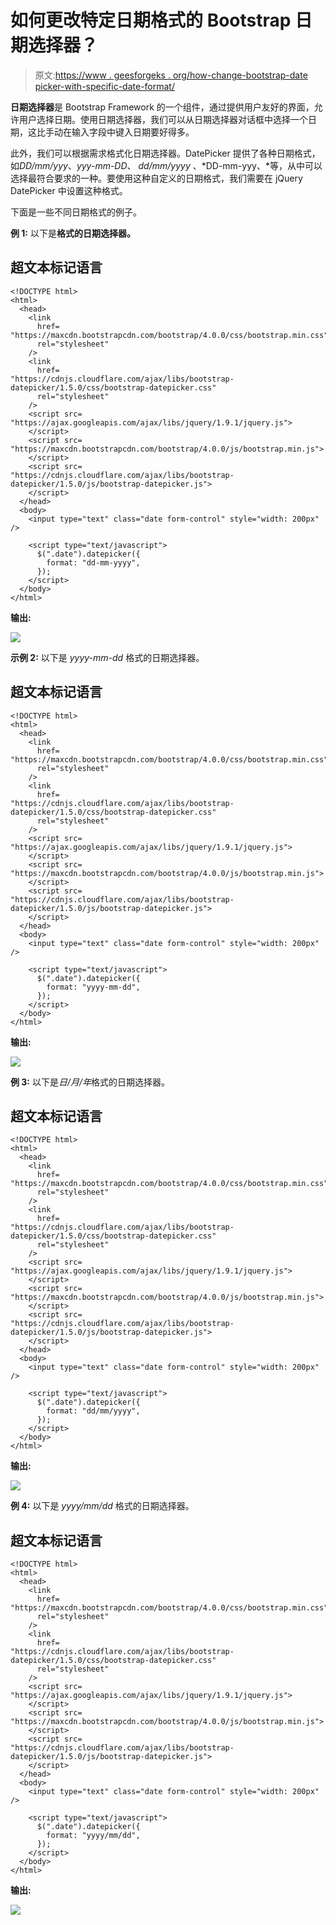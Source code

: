# 如何更改特定日期格式的 Bootstrap 日期选择器？

> 原文:[https://www . geesforgeks . org/how-change-bootstrap-date picker-with-specific-date-format/](https://www.geeksforgeeks.org/how-to-change-bootstrap-datepicker-with-specific-date-format/)

**日期选择器**是 Bootstrap Framework 的一个组件，通过提供用户友好的界面，允许用户选择日期。使用日期选择器，我们可以从日期选择器对话框中选择一个日期，这比手动在输入字段中键入日期要好得多。

此外，我们可以根据需求格式化日期选择器。DatePicker 提供了各种日期格式，如*DD/mm/yyy*、*yyy-mm-DD*、 *dd/mm/yyyy* 、*DD-mm-yyy、*等，从中可以选择最符合要求的一种。要使用这种自定义的日期格式，我们需要在 jQuery DatePicker 中设置这种格式。

下面是一些不同日期格式的例子。

**例 1:** 以下是**格式的日期选择器。**

## 超文本标记语言

```
<!DOCTYPE html>
<html>
  <head>
    <link
      href=
"https://maxcdn.bootstrapcdn.com/bootstrap/4.0.0/css/bootstrap.min.css"
      rel="stylesheet"
    />
    <link
      href=
"https://cdnjs.cloudflare.com/ajax/libs/bootstrap-datepicker/1.5.0/css/bootstrap-datepicker.css"
      rel="stylesheet"
    />
    <script src=
"https://ajax.googleapis.com/ajax/libs/jquery/1.9.1/jquery.js">
    </script>
    <script src=
"https://maxcdn.bootstrapcdn.com/bootstrap/4.0.0/js/bootstrap.min.js">
    </script>
    <script src=
"https://cdnjs.cloudflare.com/ajax/libs/bootstrap-datepicker/1.5.0/js/bootstrap-datepicker.js">
    </script>
  </head>
  <body>
    <input type="text" class="date form-control" style="width: 200px" />

    <script type="text/javascript">
      $(".date").datepicker({
        format: "dd-mm-yyyy",
      });
    </script>
  </body>
</html>
```

**输出:**

![](img/1dd9fb0d6cf9eed7852f31a5d5c5b95a.png)

**示例 2:** 以下是 *yyyy-mm-dd* 格式的日期选择器。

## 超文本标记语言

```
<!DOCTYPE html>
<html>
  <head>
    <link
      href=
"https://maxcdn.bootstrapcdn.com/bootstrap/4.0.0/css/bootstrap.min.css"
      rel="stylesheet"
    />
    <link
      href=
"https://cdnjs.cloudflare.com/ajax/libs/bootstrap-datepicker/1.5.0/css/bootstrap-datepicker.css"
      rel="stylesheet"
    />
    <script src=
"https://ajax.googleapis.com/ajax/libs/jquery/1.9.1/jquery.js">
    </script>
    <script src=
"https://maxcdn.bootstrapcdn.com/bootstrap/4.0.0/js/bootstrap.min.js">
    </script>
    <script src=
"https://cdnjs.cloudflare.com/ajax/libs/bootstrap-datepicker/1.5.0/js/bootstrap-datepicker.js">
    </script>
  </head>
  <body>
    <input type="text" class="date form-control" style="width: 200px" />

    <script type="text/javascript">
      $(".date").datepicker({
        format: "yyyy-mm-dd",
      });
    </script>
  </body>
</html>
```

**输出:**

![](img/48887cfd24545ab748ede62bc56fff33.png)

**例 3:** 以下是*日/月/年*格式的日期选择器。

## 超文本标记语言

```
<!DOCTYPE html>
<html>
  <head>
    <link
      href=
"https://maxcdn.bootstrapcdn.com/bootstrap/4.0.0/css/bootstrap.min.css"
      rel="stylesheet"
    />
    <link
      href=
"https://cdnjs.cloudflare.com/ajax/libs/bootstrap-datepicker/1.5.0/css/bootstrap-datepicker.css"
      rel="stylesheet"
    />
    <script src=
"https://ajax.googleapis.com/ajax/libs/jquery/1.9.1/jquery.js">
    </script>
    <script src=
"https://maxcdn.bootstrapcdn.com/bootstrap/4.0.0/js/bootstrap.min.js">
    </script>
    <script src=
"https://cdnjs.cloudflare.com/ajax/libs/bootstrap-datepicker/1.5.0/js/bootstrap-datepicker.js">
    </script>
  </head>
  <body>
    <input type="text" class="date form-control" style="width: 200px" />

    <script type="text/javascript">
      $(".date").datepicker({
        format: "dd/mm/yyyy",
      });
    </script>
  </body>
</html>
```

**输出:**

![](img/ad481ac78893758fdd7ea60ba3e2575e.png)

**例 4:** 以下是 *yyyy/mm/dd* 格式的日期选择器。

## 超文本标记语言

```
<!DOCTYPE html>
<html>
  <head>
    <link
      href=
"https://maxcdn.bootstrapcdn.com/bootstrap/4.0.0/css/bootstrap.min.css"
      rel="stylesheet"
    />
    <link
      href=
"https://cdnjs.cloudflare.com/ajax/libs/bootstrap-datepicker/1.5.0/css/bootstrap-datepicker.css"
      rel="stylesheet"
    />
    <script src=
"https://ajax.googleapis.com/ajax/libs/jquery/1.9.1/jquery.js">
    </script>
    <script src=
"https://maxcdn.bootstrapcdn.com/bootstrap/4.0.0/js/bootstrap.min.js">
    </script>
    <script src=
"https://cdnjs.cloudflare.com/ajax/libs/bootstrap-datepicker/1.5.0/js/bootstrap-datepicker.js">
    </script>
  </head>
  <body>
    <input type="text" class="date form-control" style="width: 200px" />

    <script type="text/javascript">
      $(".date").datepicker({
        format: "yyyy/mm/dd",
      });
    </script>
  </body>
</html>
```

**输出:**

![](img/02dac6a164cb5831c8acf6e03ef6edec.png)